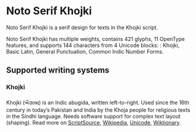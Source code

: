 
# Noto Serif Khojki

Noto Serif Khojki is a serif design for texts in the Khojki script. 

Noto Serif Khojki has multiple weights, contains 421 glyphs, 11 OpenType features, and supports 144 characters from 4 Unicode blocks: : Khojki, Basic Latin, General Punctuation, Common Indic Number Forms.


## Supported writing systems


### Khojki

Khojki (𑈉𑈲𑈐𑈈𑈮) is an Indic abugida, written left-to-right. Used since the 16th century in today’s Pakistan and India by the Khoja people for religious texts in the Sindhi language. Needs software support for complex text layout (shaping). Read more on [ScriptSource](https://scriptsource.org/scr/Khoj), [Wikipedia](https://en.wikipedia.org/wiki/ISO_15924:Khoj), [Unicode](https://www.unicode.org/versions/Unicode13.0.0/ch15.pdf#G81423), [Wiktionary](https://en.wiktionary.org/wiki/Category:Khojki_script).

